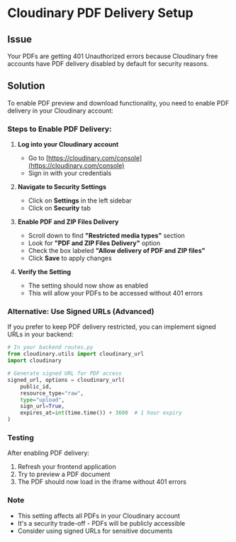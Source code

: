 # Cloudinary PDF Delivery Setup

## Issue
Your PDFs are getting 401 Unauthorized errors because Cloudinary free accounts have PDF delivery disabled by default for security reasons.

## Solution
To enable PDF preview and download functionality, you need to enable PDF delivery in your Cloudinary account:

### Steps to Enable PDF Delivery:

1. **Log into your Cloudinary account**
   - Go to [https://cloudinary.com/console](https://cloudinary.com/console)
   - Sign in with your credentials

2. **Navigate to Security Settings**
   - Click on **Settings** in the left sidebar
   - Click on **Security** tab

3. **Enable PDF and ZIP Files Delivery**
   - Scroll down to find **"Restricted media types"** section
   - Look for **"PDF and ZIP Files Delivery"** option
   - Check the box labeled **"Allow delivery of PDF and ZIP files"**
   - Click **Save** to apply changes

4. **Verify the Setting**
   - The setting should now show as enabled
   - This will allow your PDFs to be accessed without 401 errors

### Alternative: Use Signed URLs (Advanced)
If you prefer to keep PDF delivery restricted, you can implement signed URLs in your backend:

```python
# In your backend routes.py
from cloudinary.utils import cloudinary_url
import cloudinary

# Generate signed URL for PDF access
signed_url, options = cloudinary_url(
    public_id,
    resource_type="raw",
    type="upload",
    sign_url=True,
    expires_at=int(time.time()) + 3600  # 1 hour expiry
)
```

### Testing
After enabling PDF delivery:
1. Refresh your frontend application
2. Try to preview a PDF document
3. The PDF should now load in the iframe without 401 errors

### Note
- This setting affects all PDFs in your Cloudinary account
- It's a security trade-off - PDFs will be publicly accessible
- Consider using signed URLs for sensitive documents
